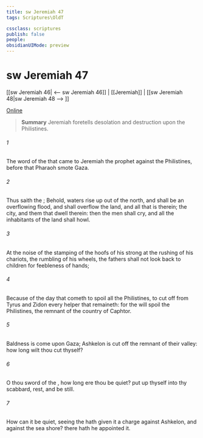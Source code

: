 ```yaml
---
title: sw Jeremiah 47
tags: Scriptures\OldT

cssclass: scriptures
publish: false
people:
obsidianUIMode: preview
---
```


# sw Jeremiah 47
[[sw Jeremiah 46| <-- sw Jeremiah 46]] | [[Jeremiah]] | [[sw Jeremiah 48|sw Jeremiah 48 --> ]]

[Online](https://churchofjesuschrist.org/study/scriptures/ot/jer/47?lang=eng)

> __Summary__
Jeremiah foretells desolation and destruction upon the Philistines.

###### 1 
The word of the  that came to Jeremiah the prophet against the Philistines, before that Pharaoh smote Gaza.

###### 2 
Thus saith the ; Behold, waters rise up out of the north, and shall be an overflowing flood, and shall overflow the land, and all that is therein; the city, and them that dwell therein: then the men shall cry, and all the inhabitants of the land shall howl.

###### 3 
At the noise of the stamping of the hoofs of his strong  at the rushing of his chariots,  the rumbling of his wheels, the fathers shall not look back to  children for feebleness of hands;

###### 4 
Because of the day that cometh to spoil all the Philistines,  to cut off from Tyrus and Zidon every helper that remaineth: for the  will spoil the Philistines, the remnant of the country of Caphtor.

###### 5 
Baldness is come upon Gaza; Ashkelon is cut off  the remnant of their valley: how long wilt thou cut thyself?

###### 6 
O thou sword of the , how long  ere thou be quiet? put up thyself into thy scabbard, rest, and be still.

###### 7 
How can it be quiet, seeing the  hath given it a charge against Ashkelon, and against the sea shore? there hath he appointed it.

